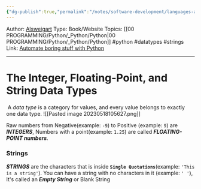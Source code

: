 ```yaml
---
{"dg-publish":true,"permalink":"/notes/software-development/languages-and-frameworks/python/1-automate-the-boring-stuff-with-python/chapter-1-basics/002-data-types/","created":"2025-07-13T15:25:05.321+08:00"}
---
```


Author: [Alsweigart](https://alsweigart.com/)
Type: Book/Website
Topics: [[00 PROGRAMMING/Python/_Python/Python\|00 PROGRAMMING/Python/_Python/Python]] #python #datatypes #strings 
Link: [Automate boring stuff with Python](https://automatetheboringstuff.com/)

---

# The Integer, Floating-Point, and String Data Types

 A _data type_ is a category for values, and every value belongs to exactly one data type.
![[Pasted image 20230518105627.png]]

Raw numbers from Negative(example: `-9`) to Positive (example: `9`) are ***INTEGERS***, Numbers with a point(example: `1.25`) are called ***FLOATING-POINT numbers***.


### Strings
***STRINGS*** are the characters that is inside **`Single Quotations`**(example: `'This is a string'`). 
You can have a string with no characters in it (example: `' '`), It's called an ***Empty String*** or Blank String

